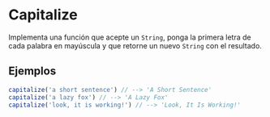 # Capitalize

Implementa una función que acepte un `String`, ponga la primera letra de cada
palabra en mayúscula y que retorne un nuevo `String` con el resultado.

## Ejemplos

```js
capitalize('a short sentence') // --> 'A Short Sentence'
capitalize('a lazy fox') // --> 'A Lazy Fox'
capitalize('look, it is working!') // --> 'Look, It Is Working!'
```
